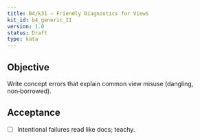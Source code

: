 ```yaml
---
title: B4/k31 — Friendly Diagnostics for Views
kit_id: b4_generic_II
version: 1.0
status: Draft
type: kata
---
```

## Objective
Write concept errors that explain common view misuse (dangling, non‑borrowed).
## Acceptance
- [ ] Intentional failures read like docs; teachy.